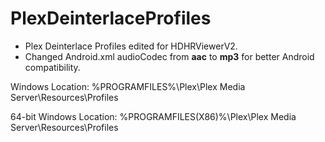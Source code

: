 # PlexDeinterlaceProfiles
- Plex Deinterlace Profiles edited for HDHRViewerV2.
- Changed Android.xml audioCodec from **aac** to **mp3** for better Android compatibility.

Windows Location:
%PROGRAMFILES%\Plex\Plex Media Server\Resources\Profiles

64-bit Windows Location:
%PROGRAMFILES(X86)%\Plex\Plex Media Server\Resources\Profiles
